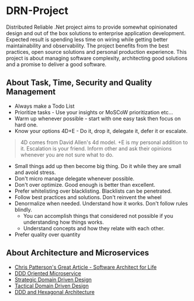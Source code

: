 # DRN-Project
Distributed Reliable .Net project aims to provide somewhat opinionated design and out of the box solutions to enterprise application development. 
Expected result is spending less time on wiring while getting better maintainability and observability.
The project benefits from the best practices, open source solutions and personal production experience.
This project is about managing software complexity, architecting good solutions and a promise to deliver a good software.

## About Task, Time, Security and Quality Management
* Always make a Todo List
* Prioritize tasks - Use your insights or MoSCoW prioritization etc...
* Warm up whenever possible - start with one easy task then focus on hard one.
* Know your options 4D+E - Do it, drop it, delegate it, defer it or escalate.
> 4D comes from David Allen's 4d model. +E is my personal addition to it. Escalation is your friend. Inform other and ask their opinions whenever you are not sure what to do.
* Small things add up then become big thing. Do it while they are small and avoid stress.
* Don't micro manage delegate whenever possible.
* Don't over optimize. Good enough is better than excellent.
* Prefer whitelisting over blacklisting. Blacklists can be penetrated.
* Follow best practices and solutions. Don't reinvent the wheel
* Denormalize when needed. Understand how it works. Don't follow rules blindly. 
  * You can accomplish things that considered not possible if you understanding how things works.
  * Understand concepts and how they relate with each other.
* Prefer quality over quantity

## About Architecture and Microservices
* [Chris Patterson's Great Article - Software Architect for Life](http://blog.phatboyg.com/2017/03/08/software-architect-for-life.html)
* [DDD Oriented Microservice](https://docs.microsoft.com/en-us/dotnet/architecture/microservices/microservice-ddd-cqrs-patterns/ddd-oriented-microservice)
* [Strategic Domain Driven Design](https://vaadin.com/blog/ddd-part-1-strategic-domain-driven-design)
* [Tactical Domain Driven Design](https://vaadin.com/blog/ddd-part-2-tactical-domain-driven-design)
* [DDD and Hexagonal Architecture](https://vaadin.com/blog/ddd-part-3-domain-driven-design-and-the-hexagonal-architecture)

